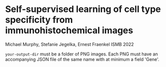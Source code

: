 # Self-supervised learning of cell type specificity from immunohistochemical images
Michael Murphy, Stefanie Jegelka, Ernest Fraenkel
ISMB 2022

`your-output-dir` must be a folder of PNG images. Each PNG must have an accompanying JSON file of the same name with at minimum a field 'Gene'.